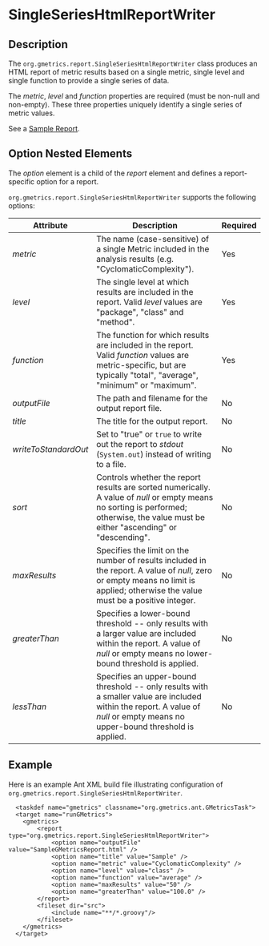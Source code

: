 # SingleSeriesHtmlReportWriter

## Description

  The `org.gmetrics.report.SingleSeriesHtmlReportWriter` class produces an HTML report of metric results based on a single metric, single level and single function to provide a single series of data.

  The *metric*, *level* and *function* properties are required (must be non-null and non-empty). These three properties uniquely identify a single series of metric values.

  See a [Sample Report](./SampleGMetricsSingleSeriesReport.html).

## Option Nested Elements

The *option* element is a child of the *report* element and defines a report-specific option for a report.

  `org.gmetrics.report.SingleSeriesHtmlReportWriter` supports the following options:

| **Attribute**         | **Description**                                                | **Required**           
|-----------------------|----------------------------------------------------------------|------------------------
| *metric*              | The name (case-sensitive) of a single Metric included in the analysis results (e.g. "CyclomaticComplexity"). | Yes
| *level*               | The single level at which results are included in the report. Valid *level* values are "package", "class" and "method". | Yes
| *function*            | The function for which results are included in the report. Valid *function* values are metric-specific, but are typically "total", "average", "minimum" or "maximum". | Yes
| *outputFile*          | The path and filename for the output report file.              | No
| *title*               | The title for the output report.                               | No
| *writeToStandardOut*  | Set to "true" or `true` to write out the report to *stdout* (`System.out`) instead of writing to a file. | No
| *sort*                | Controls whether the report results are sorted numerically. A value of *null* or empty means no sorting is performed; otherwise, the value must be either "ascending" or "descending". | No
| *maxResults*          | Specifies the limit on the number of results included in the report. A value of *null*, zero or empty means no limit is applied; otherwise the value must be a positive integer. | No
| *greaterThan*         | Specifies a lower-bound threshold -- only results with a larger value are included within the report. A value of *null* or empty means no lower-bound threshold is applied. | No
| *lessThan*            | Specifies an upper-bound threshold -- only results with a smaller value are included within the report. A value of *null* or empty means no upper-bound threshold is applied. | No

## Example

  Here is an example Ant XML build file illustrating configuration of
  `org.gmetrics.report.SingleSeriesHtmlReportWriter`.

```
  <taskdef name="gmetrics" classname="org.gmetrics.ant.GMetricsTask">
  <target name="runGMetrics">
    <gmetrics>
        <report type="org.gmetrics.report.SingleSeriesHtmlReportWriter">
            <option name="outputFile" value="SampleGMetricsReport.html" />
            <option name="title" value="Sample" />
            <option name="metric" value="CyclomaticComplexity" />
            <option name="level" value="class" />
            <option name="function" value="average" />
            <option name="maxResults" value="50" />
            <option name="greaterThan" value="100.0" />
        </report>
        <fileset dir="src">
            <include name="**/*.groovy"/>
        </fileset>
    </gmetrics>
  </target>
```
